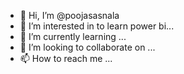 - 👋 Hi, I’m @poojasasnala
- 👀 I’m interested in to learn power bi...
- 🌱 I’m currently learning ...
- 💞️ I’m looking to collaborate on ...
- 📫 How to reach me ...

<!---
poojasasnala/poojasasnala is a ✨ special ✨ repository because its `README.md` (this file) appears on your GitHub profile.
You can click the Preview link to take a look at your changes.
--->
